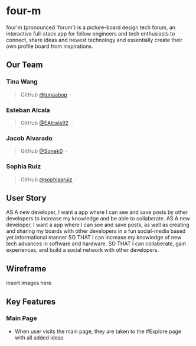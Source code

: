 # four-m
four'm (pronounced 'forum') is a picture-board design tech forum, an interactive full-stack app for fellow engineers and tech enthusiasts to connect, share ideas and newest technology and essentially create their own profile board from inspirations.

## Our Team

### **Tina Wang** ###
> GitHub [@tunaabop](https://github.com/tunaabop) &nbsp;&middot;&nbsp;
### **Esteban Alcala** ###
> GitHub [@EAlcala92](https://github.com/EAlcala92) &nbsp;&middot;&nbsp;
### **Jacob Alvarado** ###
> GitHub [@Sonek0](https://github.com/Sonek0) &nbsp;&middot;&nbsp;
### **Sophia Ruiz** ###
> GitHub [@sophiaaruiz](https://github.com/sophiaruiz) &nbsp;&middot;&nbsp;

## User Story
AS A new developer, I want a app where I can see and save posts by other developers to increase my knowledge and be able to collaberate.
AS A new developer, I want a app where I can see and save posts, as well as creating and sharing my boards with other developers in a fun social-media based yet informational manner
SO THAT I can increase my knowledge of new tech advances in software and hardware.
SO THAT I can collaberate, gain experiences, and build a social network with other developers.

## Wireframe
insert images here
## Key Features
### Main Page
-   When user visits the main page, they are taken to the #Explore page with all added ideas
